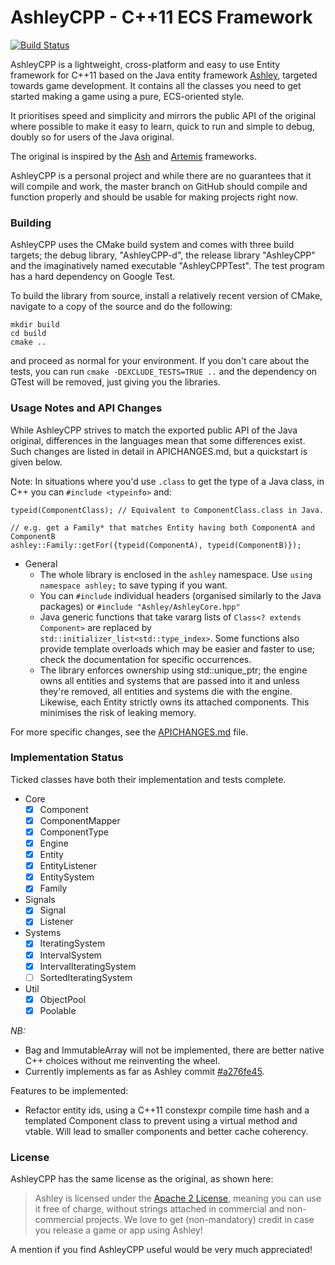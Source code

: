 AshleyCPP - C++11 ECS Framework
===============================

[![Build Status](https://travis-ci.org/SgtCoDFish/AshleyCPP.svg?branch=master)](https://travis-ci.org/SgtCoDFish/AshleyCPP)

AshleyCPP is a lightweight, cross-platform and easy to use Entity framework for C++11 based on the Java entity framework
[Ashley](https://github.com/libgdx/ashley/), targeted towards game development. It contains all the classes you need to 
get started making a game using a pure, ECS-oriented style.

It prioritises speed and simplicity and mirrors the public API of the original where possible to make it easy to learn,
quick to run and simple to debug, doubly so for users of the Java original.

The original is inspired by the [Ash](http://www.ashframework.org/) and
[Artemis](http://gamadu.com/artemis/) frameworks.

AshleyCPP is a personal project and while there are no guarantees that it will compile and work, the master branch
on GitHub should compile and function properly and should be usable for making projects right now.

### Building

AshleyCPP uses the CMake build system and comes with three build targets; the debug library, "AshleyCPP-d", the release library "AshleyCPP" and the imaginatively named executable "AshleyCPPTest". The test program has a hard dependency on Google Test.

To build the library from source, install a relatively recent version of CMake, navigate to a copy of the source and
do the following:

    mkdir build
    cd build
    cmake ..

and proceed as normal for your environment. If you don't care about the tests, you can run `cmake -DEXCLUDE_TESTS=TRUE ..` and the dependency on GTest will be removed, just giving you the libraries.

### Usage Notes and API Changes
While AshleyCPP strives to match the exported public API of the Java original, differences in the languages mean that
some differences exist. Such changes are listed in detail in APICHANGES.md, but a quickstart is given below.

Note: In situations where you'd use `.class` to get the type of a Java class, in C++ you can `#include <typeinfo>` and:

    typeid(ComponentClass); // Equivalent to ComponentClass.class in Java.  
    
    // e.g. get a Family* that matches Entity having both ComponentA and ComponentB
    ashley::Family::getFor({typeid(ComponentA), typeid(ComponentB)});
     
- General
  - The whole library is enclosed in the `ashley` namespace. Use `using namespace ashley;` to save typing if you want.
  - You can `#include` individual headers (organised similarly to the Java packages) or `#include "Ashley/AshleyCore.hpp"`
  - Java generic functions that take vararg lists of `Class<? extends Component>` are replaced by
    `std::initializer_list<std::type_index>`. Some functions also provide template overloads which may be easier and
    faster to use; check the documentation for specific occurrences.
  - The library enforces ownership using std::unique_ptr; the engine owns all entities and systems that are passed into
    it and unless they're removed, all entities and systems die with the engine. Likewise, each Entity strictly owns
    its attached components. This minimises the risk of leaking memory. 
  
For more specific changes, see the [APICHANGES.md](https://github.com/SgtCoDFish/AshleyCPP/blob/master/APICHANGES.md) file.

### Implementation Status
Ticked classes have both their implementation and tests complete.
- Core
  - [x] Component
  - [x] ComponentMapper
  - [x] ComponentType
  - [x] Engine
  - [x] Entity
  - [x] EntityListener
  - [x] EntitySystem
  - [x] Family
- Signals
  - [x] Signal
  - [x] Listener
- Systems
  - [x] IteratingSystem
  - [x] IntervalSystem
  - [x] IntervalIteratingSystem
  - [ ] SortedIteratingSystem
- Util
  - [x] ObjectPool
  - [x] Poolable
  
*NB:*
- Bag and ImmutableArray will not be implemented, there are better native C++ choices without me reinventing the wheel.
- Currently implements as far as Ashley commit [#a276fe45](https://github.com/libgdx/ashley/commit/a276fe45c81d450f305ce1b5b0bd0fe837207a70).

Features to be implemented:

- Refactor entity ids, using a C++11 constexpr compile time hash and a templated Component class to prevent using a virtual method and vtable. Will lead to smaller components and better cache coherency.

### License

AshleyCPP has the same license as the original, as shown here:

> Ashley is licensed under the [Apache 2 License](https://github.com/libgdx/ashley/blob/master/LICENSE), meaning you
> can use it free of charge, without strings attached in commercial and non-commercial projects. We love to
> get (non-mandatory) credit in case you release a game or app using Ashley!

A mention if you find AshleyCPP useful would be very much appreciated!
